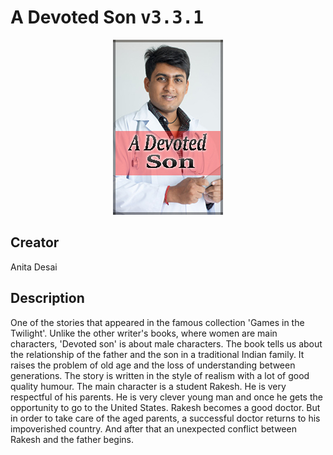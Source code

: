 
# A Devoted Son <kbd>v3.3.1</kbd>

<center>
  <img src="./cover-1024.jpg"/>
</center>

## Creator
Anita Desai

## Description
One of the stories that appeared in the famous collection 'Games in the Twilight'. Unlike the other writer's books, where women are main characters, 'Devoted son' is about male characters. The book tells us about the relationship of the father and the son in a traditional Indian family. It raises the problem of old age and the loss of understanding between generations. The story is written in the style of realism with a lot of good quality humour. The main character is a student Rakesh. He is very respectful of his parents. He is very clever young man and once he gets the opportunity to go to the United States. Rakesh becomes a good doctor. But in order to take care of the aged parents, a successful doctor returns to his impoverished country. And after that an unexpected conflict between Rakesh and the father begins.
